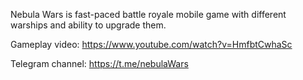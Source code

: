 Nebula Wars is fast-paced battle royale mobile game with different warships and ability to upgrade them.

Gameplay video: https://www.youtube.com/watch?v=HmfbtCwhaSc

Telegram channel: https://t.me/nebulaWars
